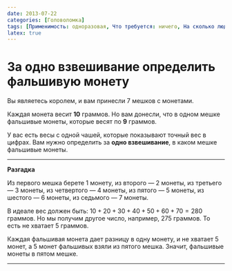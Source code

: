 ```yaml
---
date: 2013-07-22
categories: [Головоломка]
tags: [Применимость: одноразовая, Что требуется: ничего, На сколько людей рассчитано: от 1, Подвижность: нет]
latex: true
---
```


# За одно взвешивание определить фальшивую монету

Вы являетесь королем, и вам принесли 7 мешков с монетами.

Каждая монета весит **10** граммов. Но вам донесли, что в одном мешке фальшивые монеты, которые весят по **9** граммов.

У вас есть весы с одной чашей, которые показывают точный вес в цифрах. Вам нужно определить за **одно взвешивание**, в каком мешке фальшивые монеты.

---

**Разгадка** <!-- !details -->

Из первого мешка берете 1 монету, из второго — 2 монеты, из третьего — 3 монеты, из четвертого — 4 монеты, из пятого — 5 монеты, из шестого — 6 монеты, из седьмого — 7 монеты.

В идеале вес должен быть: $10+20+30+40+50+60+70=280$ граммов. Но мы получим другое число, например, 275 граммов. То есть не хватает 5 граммов.

Каждая фальшивая монета дает разницу в одну монету, и не хватает 5 монет, а 5 монет фальшивых взяли из пятого мешка. Значит, фальшивые монеты в пятом мешке.

---
